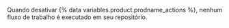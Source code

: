 Quando desativar {% data variables.product.prodname_actions %}, nenhum fluxo de trabalho é executado em seu repositório.
